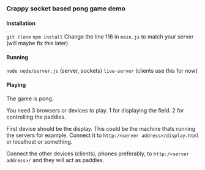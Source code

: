 ### Crappy socket based pong game demo

#### Installation
```git clone```
```npm install```
Change the line 116 in `main.js` to match your server (will maybe fix this later)

#### Running
```node node/server.js``` (server, sockets)
```live-server``` (clients use this for now)

#### Playing
The game is pong.

You need 3 browsers or devices to play.
1 for displaying the field. 2 for controlling the paddles.

First device should be the display. This could be the machine thats running the servers for example. Connect it to `http:/<server address>/display.html` or localhost or something.

Connect the other devices (clients), phones preferably, to `http:/<server address>/` and they will act as paddles.
